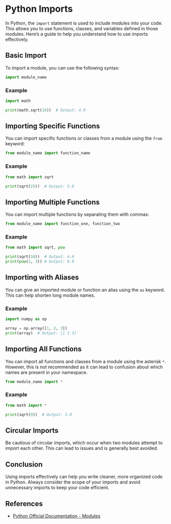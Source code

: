 
# Python Imports

In Python, the `import` statement is used to include modules into your code. This allows you to use functions, classes, and variables defined in those modules. Here’s a guide to help you understand how to use imports effectively.

## Basic Import

To import a module, you can use the following syntax:

```python
import module_name
```

### Example

```python
import math

print(math.sqrt(16))  # Output: 4.0
```

## Importing Specific Functions

You can import specific functions or classes from a module using the `from` keyword:

```python
from module_name import function_name
```

### Example

```python
from math import sqrt

print(sqrt(25))  # Output: 5.0
```

## Importing Multiple Functions

You can import multiple functions by separating them with commas:

```python
from module_name import function_one, function_two
```

### Example

```python
from math import sqrt, pow

print(sqrt(16))  # Output: 4.0
print(pow(2, 3)) # Output: 8.0
```

## Importing with Aliases

You can give an imported module or function an alias using the `as` keyword. This can help shorten long module names.

### Example

```python
import numpy as np

array = np.array([1, 2, 3])
print(array)  # Output: [1 2 3]
```

## Importing All Functions

You can import all functions and classes from a module using the asterisk `*`. However, this is not recommended as it can lead to confusion about which names are present in your namespace.

```python
from module_name import *
```

### Example

```python
from math import *

print(sqrt(9))  # Output: 3.0
```

## Circular Imports

Be cautious of circular imports, which occur when two modules attempt to import each other. This can lead to issues and is generally best avoided.

## Conclusion

Using imports effectively can help you write cleaner, more organized code in Python. Always consider the scope of your imports and avoid unnecessary imports to keep your code efficient.

## References

- [Python Official Documentation - Modules](https://docs.python.org/3/tutorial/modules.html)

